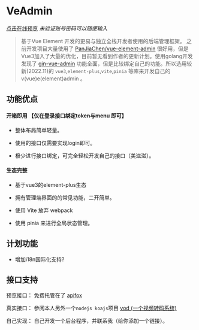 # VeAdmin

[点击在线预览](https://penndev.github.io/veadmin) _未验证账号密码可以随便输入_

> 基于Vue Element 开发的更易与独立全栈开发者使用的后端管理框架。
之前开发项目大量使用了 [PanJiaChen/vue-element-admin](https://github.com/PanJiaChen/vue-element-admin)  很好用，但是Vue3加入了大量的优化，目前暂无看到作者的更新计划。使用golang开发发现了 [gin-vue-admin](https://github.com/flipped-aurora/gin-vue-admin) 功能全面，但是比较绑定自己的功能。所以选用较新(2022.11)的 `vue3`,`element-plus`,`vite`,`pinia` 等库来开发自己的v(vue)e(element)admin 。



## 功能优点

#### 开箱即用 【仅在登录接口绑定token与menu 即可】

- 整体布局简单轻量。

- 使用的接口仅需要实现login即可。

- 极少进行接口绑定，可完全轻松开发自己的接口（美滋滋）。

#### 生态完整

- 基于vue3的element-plus生态

- 拥有管理端界面的的常见功能，二开简单。

- 使用 Vite 放弃 webpack

- 使用 pinia 来进行全局状态管理。


## 计划功能

- 增加i18n国际化支持?


## 接口支持

预览接口： 免费托管在了 [apifox](https://www.apifox.com)

真实接口： 参阅本人另外一个`nodejs koajs`项目 [vod (一个视频转码系统) ](https://github.com/penndev/vod)

自己实现： 自己开发一个后台程序，并联系我（给你添加一个链接）。